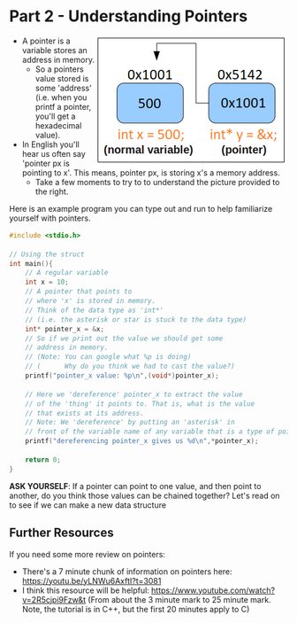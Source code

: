 # Part 2 - Understanding Pointers

<img src="./../media/pointer.png" align="right" alt="Pointer">

- A pointer is a variable stores an address in memory. 
	- So a pointers value stored is some 'address' (i.e. when you printf a pointer, you'll get a hexadecimal value).
- In English you'll hear us often say 'pointer px is pointing to x'. This means, pointer px, is storing x's a memory address.
	- Take a few moments to try to to understand the picture provided to the right.

Here is an example program you can type out and run to help familiarize yourself with pointers.

```cpp
#include <stdio.h>
  
// Using the struct
int main(){
	// A regular variable	
	int x = 10;
	// A pointer that points to 
	// where 'x' is stored in memory.
	// Think of the data type as 'int*' 
	// (i.e. the asterisk or star is stuck to the data type)
	int* pointer_x = &x;
	// So if we print out the value we should get some
	// address in memory.	
	// (Note: You can google what %p is doing)
	// (	  Why do you think we had to cast the value?)
	printf("pointer_x value: %p\n",(void*)pointer_x);

	// Here we 'dereference' pointer_x to extract the value
	// of the 'thing' it points to. That is, what is the value
	// that exists at its address.
	// Note: We 'dereference' by putting an 'asterisk' in
	// front of the variable name of any variable that is a type of pointer.
	printf("dereferencing pointer_x gives us %d\n",*pointer_x); 

	return 0;
}
```

**ASK YOURSELF**: If a pointer can point to one value, and then point to another, do you think those values can be chained together? Let's read on to see if we can make a new data structure

## Further Resources

If you need some more review on pointers:

- There's a 7 minute chunk of information on pointers here: https://youtu.be/yLNWu6AxftI?t=3081
- I think this resource will be helpful: https://www.youtube.com/watch?v=2R5cjpi9Fzw&t (From about the 3 minute mark to 25 minute mark. Note, the tutorial is in C++, but the first 20 minutes apply to C)
